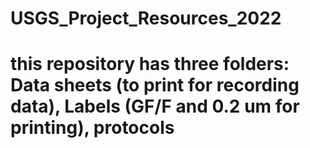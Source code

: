 # USGS_Project_Resources_2022

# this repository has three folders: Data sheets (to print for recording data), Labels (GF/F and 0.2 um for printing), protocols